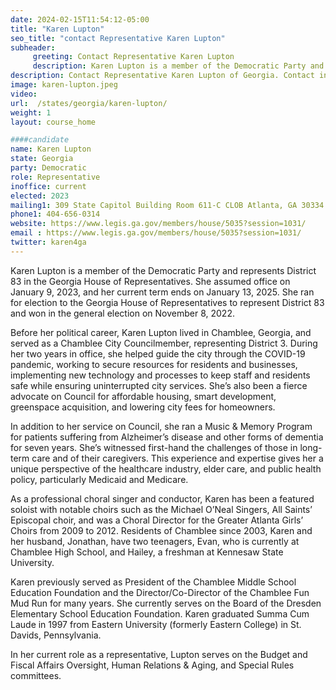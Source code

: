 ```yaml
---
date: 2024-02-15T11:54:12-05:00
title: "Karen Lupton"
seo_title: "contact Representative Karen Lupton"
subheader:
     greeting: Contact Representative Karen Lupton
     description: Karen Lupton is a member of the Democratic Party and represents District 83 in the Georgia House of Representatives. She assumed office on January 9, 2023, and her current term ends on January 13, 2025. She ran for election to the Georgia House of Representatives to represent District 83 and won in the general election on November 8, 2022.
description: Contact Representative Karen Lupton of Georgia. Contact information for Karen Lupton includes email address, phone number, and mailing address.
image: karen-lupton.jpeg
video:
url:  /states/georgia/karen-lupton/
weight: 1
layout: course_home

####candidate
name: Karen Lupton
state: Georgia
party: Democratic
role: Representative
inoffice: current
elected: 2023
mailing1: 309 State Capitol Building Room 611-C CLOB Atlanta, GA 30334
phone1: 404-656-0314
website: https://www.legis.ga.gov/members/house/5035?session=1031/
email : https://www.legis.ga.gov/members/house/5035?session=1031/
twitter: karen4ga
---
```


Karen Lupton is a member of the Democratic Party and represents District 83 in the Georgia House of Representatives. She assumed office on January 9, 2023, and her current term ends on January 13, 2025. She ran for election to the Georgia House of Representatives to represent District 83 and won in the general election on November 8, 2022.

Before her political career, Karen Lupton lived in Chamblee, Georgia, and served as a Chamblee City Councilmember, representing District 3. During her two years in office, she helped guide the city through the COVID-19 pandemic, working to secure resources for residents and businesses, implementing new technology and processes to keep staff and residents safe while ensuring uninterrupted city services. She’s also been a fierce advocate on Council for affordable housing, smart development, greenspace acquisition, and lowering city fees for homeowners.

In addition to her service on Council, she ran a Music & Memory Program for patients suffering from Alzheimer’s disease and other forms of dementia for seven years. She’s witnessed first-hand the challenges of those in long-term care and of their caregivers. This experience and expertise gives her a unique perspective of the healthcare industry, elder care, and public health policy, particularly Medicaid and Medicare.

As a professional choral singer and conductor, Karen has been a featured soloist with notable choirs such as the Michael O’Neal Singers, All Saints’ Episcopal choir, and was a Choral Director for the Greater Atlanta Girls’ Choirs from 2009 to 2012. Residents of Chamblee since 2003, Karen and her husband, Jonathan, have two teenagers, Evan, who is currently at Chamblee High School, and Hailey, a freshman at Kennesaw State University.

Karen previously served as President of the Chamblee Middle School Education Foundation and the Director/Co-Director of the Chamblee Fun Mud Run for many years. She currently serves on the Board of the Dresden Elementary School Education Foundation. Karen graduated Summa Cum Laude in 1997 from Eastern University (formerly Eastern College) in St. Davids, Pennsylvania.

In her current role as a representative, Lupton serves on the Budget and Fiscal Affairs Oversight, Human Relations & Aging, and Special Rules committees.
